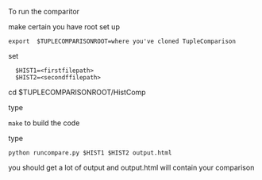 To run the comparitor

make certain you have root set up 



 `export  $TUPLECOMPARISONROOT=where you've cloned TupleComparison`
 
set  
``` 
  $HIST1=<firstfilepath>
  $HIST2=<secondffilepath> 
```  
cd $TUPLECOMPARISONROOT/HistComp

type 

`make` to build the code
  
type
  
  `python runcompare.py $HIST1 $HIST2 output.html`
  
you should get a lot of output and output.html will contain your comparison
  
  
  
